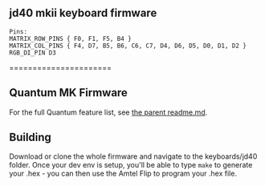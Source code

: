 ## jd40 mkii keyboard firmware

    Pins:
    MATRIX_ROW_PINS { F0, F1, F5, B4 }
    MATRIX_COL_PINS { F4, D7, B5, B6, C6, C7, D4, D6, D5, D0, D1, D2 }
    RGB_DI_PIN D3	
	
======================

## Quantum MK Firmware

For the full Quantum feature list, see [the parent readme.md](/readme.md).

## Building

Download or clone the whole firmware and navigate to the keyboards/jd40 folder. 
Once your dev env is setup, you'll be able to type `make` to generate your .hex - you can then use the Amtel Flip to program your .hex file. 
